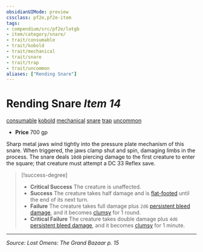 ```yaml
---
obsidianUIMode: preview
cssclass: pf2e,pf2e-item
tags:
- compendium/src/pf2e/lotgb
- item/category/snare/
- trait/consumable
- trait/kobold
- trait/mechanical
- trait/snare
- trait/trap
- trait/uncommon
aliases: ["Rending Snare"]
---
```

# Rending Snare *Item 14*  
[consumable](consumable.md "Consumable Item Trait")  [kobold](kobold-b1.md "Kobold Ancestry & Heritage Trait")  [mechanical](mechanical.md "Mechanical Hazard Trait")  [snare](snare.md "Snare Item Trait")  [trap](trap.md "Trap Hazard Trait")  [uncommon](uncommon.md "Uncommon Rarity Trait")  

- **Price** 700 gp

Sharp metal jaws wind tightly into the pressure plate mechanism of this snare. When triggered, the jaws clamp shut and spin, damaging limbs in the process. The snare deals `10d8` piercing damage to the first creature to enter the square; that creature must attempt a DC 33 Reflex save.

> [!success-degree] 
> - **Critical Success** The creature is unaffected.
> - **Success** The creature takes half damage and is [flat-footed](conditions.md#Flat-footed) until the end of its next turn.
> - **Failure** The creature takes full damage plus `2d6` [persistent bleed damage](conditions.md#Persistent%20Damage), and it becomes [clumsy](conditions.md#Clumsy) for 1 round.
> - **Critical Failure** The creature takes double damage plus `4d6` [persistent bleed damage](conditions.md#Persistent%20Damage), and it becomes [clumsy](conditions.md#Clumsy) for 1 minute.


---
*Source: Lost Omens: The Grand Bazaar p. 15*